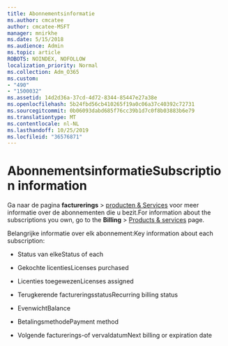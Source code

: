 ```yaml
---
title: Abonnementsinformatie
ms.author: cmcatee
author: cmcatee-MSFT
manager: mnirkhe
ms.date: 5/15/2018
ms.audience: Admin
ms.topic: article
ROBOTS: NOINDEX, NOFOLLOW
localization_priority: Normal
ms.collection: Adm_O365
ms.custom:
- "490"
- "1500032"
ms.assetid: 14d2d36a-37cd-4d72-8344-85447e27a38e
ms.openlocfilehash: 5b24fbd56cb410265f19a0c06a37c40392c72731
ms.sourcegitcommit: 0b06093dabd685f76cc39b1d7c0f8b03883b6e79
ms.translationtype: MT
ms.contentlocale: nl-NL
ms.lasthandoff: 10/25/2019
ms.locfileid: "36576871"
---
```

# <a name="subscription-information"></a><span data-ttu-id="93976-102">Abonnementsinformatie</span><span class="sxs-lookup"><span data-stu-id="93976-102">Subscription information</span></span>

<span data-ttu-id="93976-103">Ga naar de pagina **facturerings** \> [producten & Services](https://go.microsoft.com/fwlink/p/?linkid=842054) voor meer informatie over de abonnementen die u bezit.</span><span class="sxs-lookup"><span data-stu-id="93976-103">For information about the subscriptions you own, go to the **Billing** \> [Products & services](https://go.microsoft.com/fwlink/p/?linkid=842054) page.</span></span>
  
<span data-ttu-id="93976-104">Belangrijke informatie over elk abonnement:</span><span class="sxs-lookup"><span data-stu-id="93976-104">Key information about each subscription:</span></span>
  
- <span data-ttu-id="93976-105">Status van elke</span><span class="sxs-lookup"><span data-stu-id="93976-105">Status of each</span></span>

- <span data-ttu-id="93976-106">Gekochte licenties</span><span class="sxs-lookup"><span data-stu-id="93976-106">Licenses purchased</span></span>

- <span data-ttu-id="93976-107">Licenties toegewezen</span><span class="sxs-lookup"><span data-stu-id="93976-107">Licenses assigned</span></span>

- <span data-ttu-id="93976-108">Terugkerende factureringsstatus</span><span class="sxs-lookup"><span data-stu-id="93976-108">Recurring billing status</span></span>

- <span data-ttu-id="93976-109">Evenwicht</span><span class="sxs-lookup"><span data-stu-id="93976-109">Balance</span></span>

- <span data-ttu-id="93976-110">Betalingsmethode</span><span class="sxs-lookup"><span data-stu-id="93976-110">Payment method</span></span>

- <span data-ttu-id="93976-111">Volgende facturerings-of vervaldatum</span><span class="sxs-lookup"><span data-stu-id="93976-111">Next billing or expiration date</span></span>